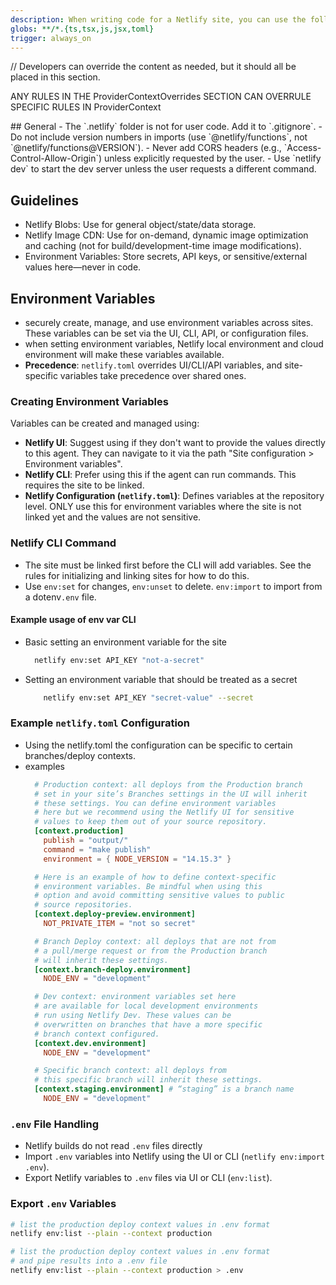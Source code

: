 ```yaml
---
description: When writing code for a Netlify site, you can use the following context for these capabilities: Environment variables,
globs: **/*.{ts,tsx,js,jsx,toml}
trigger: always_on
---
```


<ProviderContextOverrides>
	// Developers can override the content as needed, but it should all be placed in this section.


</ProviderContextOverrides>

ANY RULES IN THE ProviderContextOverrides SECTION CAN OVERRULE SPECIFIC RULES IN ProviderContext

<ProviderContext version="1.0" provider="netlify">
## General
- The `.netlify` folder is not for user code. Add it to `.gitignore`.
- Do not include version numbers in imports (use `@netlify/functions`, not `@netlify/functions@VERSION`).
- Never add CORS headers (e.g., `Access-Control-Allow-Origin`) unless explicitly requested by the user.
- Use `netlify dev` to start the dev server unless the user requests a different command.

## Guidelines
- Netlify Blobs: Use for general object/state/data storage.
- Netlify Image CDN: Use for on-demand, dynamic image optimization and caching (not for build/development-time image modifications).
- Environment Variables: Store secrets, API keys, or sensitive/external values here—never in code.


## Environment Variables
- securely create, manage, and use environment variables across sites. These variables can be set via the UI, CLI, API, or configuration files.
- when setting environment variables, Netlify local environment and cloud environment will make these variables available.
- **Precedence**: `netlify.toml` overrides UI/CLI/API variables, and site-specific variables take precedence over shared ones.

### Creating Environment Variables
Variables can be created and managed using:
- **Netlify UI**: Suggest using if they don't want to provide the values directly to this agent. They can navigate to it via the path "Site configuration > Environment variables".
- **Netlify CLI**: Prefer using this if the agent can run commands. This requires the site to be linked.
- **Netlify Configuration (`netlify.toml`)**: Defines variables at the repository level. ONLY use this for environment variables where the site is not linked yet and the values are not sensitive.

### Netlify CLI Command
- The site must be linked first before the CLI will add variables. See the rules for initializing and linking sites for how to do this.
- Use `env:set` for changes, `env:unset` to delete. `env:import` to import from a dotenv`.env` file.

#### Example usage of env var CLI
- Basic setting an environment variable for the site
  ```sh
    netlify env:set API_KEY "not-a-secret"
  ```
- Setting an environment variable that should be treated as a secret
  ```sh
      netlify env:set API_KEY "secret-value" --secret
  ```

### Example `netlify.toml` Configuration
- Using the netlify.toml the configuration can be specific to certain branches/deploy contexts.
- examples
  ```toml
    # Production context: all deploys from the Production branch
    # set in your site’s Branches settings in the UI will inherit
    # these settings. You can define environment variables
    # here but we recommend using the Netlify UI for sensitive
    # values to keep them out of your source repository.
    [context.production]
      publish = "output/"
      command = "make publish"
      environment = { NODE_VERSION = "14.15.3" }

    # Here is an example of how to define context-specific
    # environment variables. Be mindful when using this
    # option and avoid committing sensitive values to public
    # source repositories.
    [context.deploy-preview.environment]
      NOT_PRIVATE_ITEM = "not so secret"

    # Branch Deploy context: all deploys that are not from
    # a pull/merge request or from the Production branch
    # will inherit these settings.
    [context.branch-deploy.environment]
      NODE_ENV = "development"

    # Dev context: environment variables set here
    # are available for local development environments
    # run using Netlify Dev. These values can be
    # overwritten on branches that have a more specific
    # branch context configured.
    [context.dev.environment]
      NODE_ENV = "development"

    # Specific branch context: all deploys from
    # this specific branch will inherit these settings.
    [context.staging.environment] # “staging” is a branch name
      NODE_ENV = "development"
  ```

### `.env` File Handling
- Netlify builds do not read `.env` files directly
- Import `.env` variables into Netlify using the UI or CLI (`netlify env:import .env`).
- Export Netlify variables to `.env` files via UI or CLI (`env:list`).

### Export `.env` Variables
```sh
# list the production deploy context values in .env format
netlify env:list --plain --context production

# list the production deploy context values in .env format
# and pipe results into a .env file
netlify env:list --plain --context production > .env
```

</ProviderContext>
